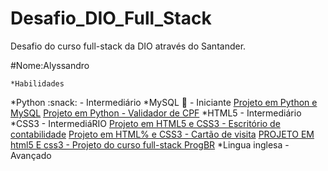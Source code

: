 # Desafio_DIO_Full_Stack
Desafio do curso full-stack da DIO através do Santander.

#Nome:Alyssandro

    *Habilidades    

   *Python :snack: - Intermediário
   *MySQL :game_die: - Iniciante
   [Projeto em Python e MySQL](https://github.com/Alyssandro1771415/Python_TECHDATA)
   [Projeto em Python - Validador de CPF](https://github.com/Alyssandro1771415/Validador_de_CPF)
   *HTML5 - Intermediário
   *CSS3 - IntermediáRIO
   [Projeto em HTML5 e CSS3 - Escritório de contabilidade](https://github.com/Alyssandro1771415/LandingPage-EscritorioContabil)
   [Projeto em HTML% e CSS3 - Cartão de visita](https://github.com/Alyssandro1771415/Cart-o_de_visita_web)
   [PROJETO EM html5 E css3 - Projeto do curso full-stack ProgBR](https://github.com/Alyssandro1771415/LandingPage_CursoFullstackProgBR)
   *Lingua inglesa - Avançado

